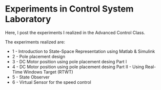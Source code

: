 #  Experiments in Control System Laboratory

Here, I post the experiments I realized in the Advanced Control Class.

The experiments realized are:

  *  1 - Introduction to State-Space Representation using Matlab & Simulink
  *  2 - Pole placement design
  *  3 - DC Motor position using pole placement desing Part I 
  *  4 - DC Motor position using pole placement desing Part II - Using Real-Time Windows Target (RTWT) 
  *  5 - State Observer 
  *  6 - Virtual Sensor for the speed control
